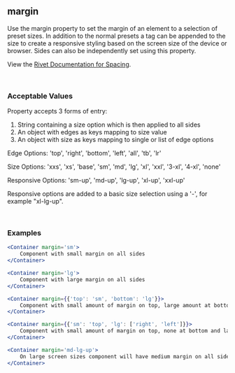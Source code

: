 ## margin

Use the margin property to set the margin of an element to a selection of preset sizes.  In addition to the normal presets a tag can be appended to the size to create a responsive styling based on the screen size of the device or browser.  Sides can also be independently set using this property.

View the [Rivet Documentation for Spacing](https://rivet.iu.edu/utilities/spacing/).

<br/>

### Acceptable Values

Property accepts 3 forms of entry:

1. String containing a size option which is then applied to all sides
2. An object with edges as keys mapping to size value 
3. An object with size as keys mapping to single or list of edge options

Edge Options: 'top', 'right', 'bottom', 'left', 'all', 'tb', 'lr'

Size Options: 'xxs', 'xs', 'base', 'sm', 'md', 'lg', 'xl', 'xxl', '3-xl', '4-xl', 'none'

Responsive Options: 'sm-up', 'md-up', 'lg-up', 'xl-up', 'xxl-up'

Responsive options are added to a basic size selection using a '-', for example "xl-lg-up".

<br/>

### Examples

```jsx
<Container margin='sm'>
    Component with small margin on all sides
</Container>

<Container margin='lg'>
    Component with large margin on all sides
</Container>

<Container margin={{'top': 'sm', 'bottom': 'lg'}}>
    Component with small amount of margin on top, large amount at bottom and none on the sides
</Container>

<Container margin={{'sm': 'top', 'lg': ['right', 'left']}}>
    Component with small amount of margin on top, none at bottom and large amount on the sides
</Container>

<Container margin='md-lg-up'>
    On large screen sizes component will have medium margin on all sides
</Container>
```
